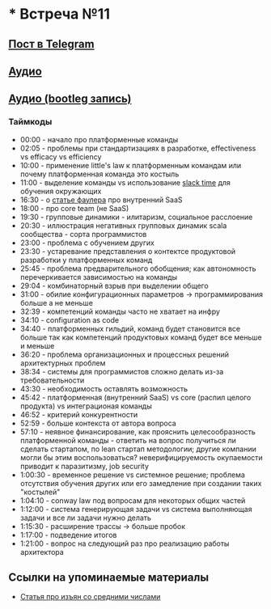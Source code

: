 # * Встреча №11

## [Пост в Telegram](https://t.me/modernsd/21727)

## [Аудио](../meetups/2021-04-27.mp3)

## [Аудио (bootleg запись)](../meetups/2021-04-27-bootleg.mp3)

### Таймкоды

- 00:00 - начало про платформенные команды
- 02:05 - проблемы при стандартизациях в разработке, effectiveness vs efficacy vs efficiency
- 10:00 - применение little's law к платформенным командам или почему платформенная команда это костыль
- 11:00 - выделение команды vs использование [slack time](https://t.me/modernsd/20355) для обучения окружающих
- 16:30 - о [статье фаулера](https://martinfowler.com/articles/platform-prerequisites.html) про внутренний SaaS
- 18:00 - про core team (не SaaS)
- 19:30 - групповые динамики - илитаризм, социальное расслоение
- 20:30 - иллюстрация негативных групповых динамик scala сообщества - сорта программистов
- 23:00 - проблема с обучением других
- 23:30 - устаревание представления о контектсе продуктовой разработки у платформенных команд
- 25:45 - проблема предварительного обобщения; как автономность перечеркивается зависимостью на команды
- 29:04 - комбинаторный взрыв при выделении общего
- 31:00 - обилие конфигурационных параметров -> программирования больше а не меньше
- 32:39 - компетенций команды часто не хватает на инфру
- 34:10 - configuration as code
- 34:40 - платформенных гильдий, команд будет становится все больше так как компетенций продуктовых команд будет все меньше и меньше
- 36:20 - проблема организационных и процессных решений архитектурных проблем
- 38:34 - системы для программистов сложно делать из-за требовательности
- 43:30 - необходимость оставлять возможность
- 45:42 - платформенная (внутренний SaaS) vs core (распил целого продукта) vs интеграционая команды
- 46:52 - критерий конкурентности
- 52:59 - больше контекста от автора вопроса
- 57:10 - неявное финансирование, как прояснить целесообразность платформенной команды - ответить на вопрос получиться ли сделать стартапом, по lean стартап методологии; другие компании могли бы этим воспользоваться? неверифицируемость окупаемости приводит к паразитизму, job security
- 1:00:30 - временное решение vs системное решение; проблема отсутствия обучения других или его замедление при создании таких "костылей"
- 1:04:10 - conway law под вопросам для некоторых общих частей
- 1:12:00 - система генерирующая задачи vs система выполняющая задачи и все ли задачи нужно делать
- 1:15:30 - расширение трассы -> больше пробок
- 1:17:00 - подведение итогов
- 1:21:00 - вопрос на следующий раз про реализацию работы архитектора

## Cсылки на упоминаемые материалы

- [Статья про изъян со средними числами](https://habr.com/ru/post/391425/)
